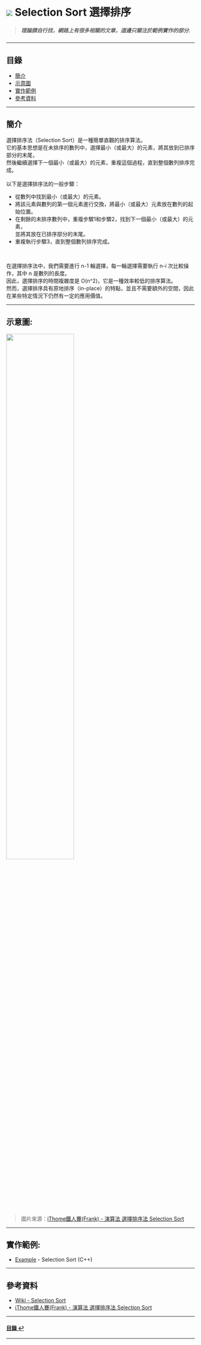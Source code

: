 # ![](https://drive.google.com/uc?id=10INx5_pkhMcYRdx_OO4rXNXxcsvPtBYq) Selection Sort 選擇排序
> ##### 理論請自行找，網路上有很多相關的文章，這邊只關注於範例實作的部分.

---

<!--ts-->
## 目錄
* [簡介](#簡介)
* [示意圖](#示意圖)
* [實作範例](#實作範例)
* [參考資料](#參考資料)
<!--te-->

---

## 簡介
選擇排序法（Selection Sort）是一種簡單直觀的排序算法。<br>
它的基本思想是在未排序的數列中，選擇最小（或最大）的元素，將其放到已排序部分的末尾，<br>
然後繼續選擇下一個最小（或最大）的元素，重複這個過程，直到整個數列排序完成。<br>
<br>
以下是選擇排序法的一般步驟：<br>
- 從數列中找到最小（或最大）的元素。
- 將該元素與數列的第一個元素進行交換，將最小（或最大）元素放在數列的起始位置。
- 在剩餘的未排序數列中，重複步驟1和步驟2，找到下一個最小（或最大）的元素，<br>
  並將其放在已排序部分的末尾。
- 重複執行步驟3，直到整個數列排序完成。

<br>

在選擇排序法中，我們需要進行 n-1 輪選擇，每一輪選擇需要執行 n-i 次比較操作，其中 n 是數列的長度。<br>
因此，選擇排序的時間複雜度是 O(n^2)，它是一種效率較低的排序算法。<br>
然而，選擇排序具有原地排序（in-place）的特點，並且不需要額外的空間，因此在某些特定情況下仍然有一定的應用價值。<br>

---

## 示意圖:
<img src="https://drive.google.com/uc?id=1XYNU6b5xaAq1h6-F1ryeoQ_BFl-_rwLc" height="60%" width="60%"/>

> 圖片來源：[iThome鐵人賽(Frank) - 演算法 選擇排序法 Selection Sort](https://ithelp.ithome.com.tw/articles/10276719)

---

## 實作範例:
- [Example](https://github.com/RC-Dev-Tech/algorithm-selection-sort/blob/main/C%2B%2B/main.cpp) - Selection Sort (C++)

---

## 參考資料
* [Wiki - Selection Sort](https://zh.wikipedia.org/wiki/%E9%80%89%E6%8B%A9%E6%8E%92%E5%BA%8F) <br>
* [iThome鐵人賽(Frank) - 演算法 選擇排序法 Selection Sort](https://ithelp.ithome.com.tw/articles/10276719) <br>

---

<!--ts-->
#### [目錄 ↩](#目錄)
<!--te-->
---
